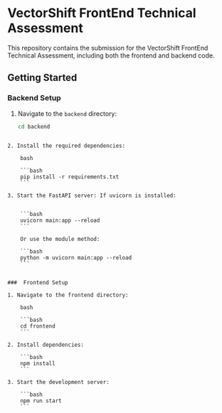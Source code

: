 
# VectorShift FrontEnd Technical Assessment

This repository contains the submission for the VectorShift FrontEnd Technical Assessment, including both the frontend and backend code.

## Getting Started

###  Backend Setup

1. Navigate to the `backend` directory:
   ```bash
   cd backend
```

2. Install the required dependencies:
    
    bash
    
    ```bash
    pip install -r requirements.txt
    ```
    
3. Start the FastAPI server: If uvicorn is installed:
    
    
    ```bash
    uvicorn main:app --reload
    ```
    
    Or use the module method:
    
    ```bash
    python -m uvicorn main:app --reload
    ```
    

###  Frontend Setup

1. Navigate to the frontend directory:
    
    bash
    
    ```bash
    cd frontend
    ```
    
2. Install dependencies:
    
    ```bash
    npm install
    ```
    
3. Start the development server:
    
    ```bash
    npm run start
    ```